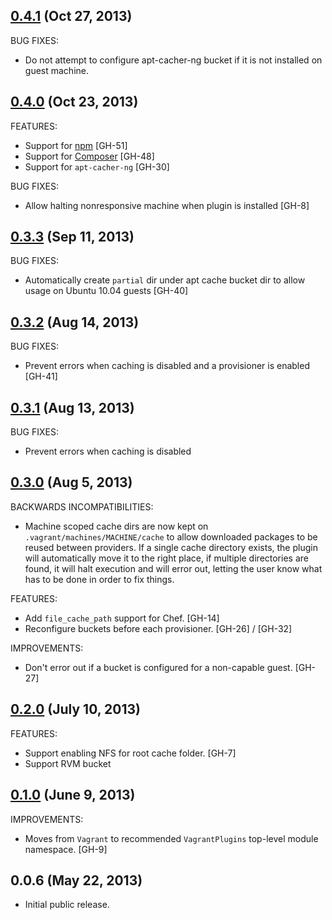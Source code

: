 ## [0.4.1](https://github.com/fgrehm/vagrant-cachier/compare/v0.4.0...v0.4.1) (Oct 27, 2013)

BUG FIXES:

  - Do not attempt to configure apt-cacher-ng bucket if it is not installed on guest
    machine.


## [0.4.0](https://github.com/fgrehm/vagrant-cachier/compare/v0.3.3...v0.4.0) (Oct 23, 2013)

FEATURES:

  - Support for [npm](https://npmjs.org/) [GH-51]
  - Support for [Composer](http://getcomposer.org/) [GH-48]
  - Support for `apt-cacher-ng` [GH-30]

BUG FIXES:

  - Allow halting nonresponsive machine when plugin is installed [GH-8]

## [0.3.3](https://github.com/fgrehm/vagrant-cachier/compare/v0.3.2...v0.3.3) (Sep 11, 2013)

BUG FIXES:

  - Automatically create `partial` dir under apt cache bucket dir to allow usage
    on Ubuntu 10.04 guests [GH-40]

## [0.3.2](https://github.com/fgrehm/vagrant-cachier/compare/v0.3.1...v0.3.2) (Aug 14, 2013)

BUG FIXES:

  - Prevent errors when caching is disabled and a provisioner is enabled [GH-41]

## [0.3.1](https://github.com/fgrehm/vagrant-cachier/compare/v0.3.0...v0.3.1) (Aug 13, 2013)

BUG FIXES:

  - Prevent errors when caching is disabled

## [0.3.0](https://github.com/fgrehm/vagrant-cachier/compare/v0.2.0...v0.3.0) (Aug 5, 2013)

BACKWARDS INCOMPATIBILITIES:

  - Machine scoped cache dirs are now kept on `.vagrant/machines/MACHINE/cache`
    to allow downloaded packages to be reused between providers. If a single cache
    directory exists, the plugin will automatically move it to the right place,
    if multiple directories are found, it will halt execution and will error out,
    letting the user know what has to be done in order to fix things.

FEATURES:

  - Add `file_cache_path` support for Chef. [GH-14]
  - Reconfigure buckets before each provisioner. [GH-26] / [GH-32]

IMPROVEMENTS:

  - Don't error out if a bucket is configured for a non-capable guest. [GH-27]

## [0.2.0](https://github.com/fgrehm/vagrant-cachier/compare/v0.1.0...v0.2.0) (July 10, 2013)

FEATURES:

  - Support enabling NFS for root cache folder. [GH-7]
  - Support RVM bucket

## [0.1.0](https://github.com/fgrehm/vagrant-cachier/compare/v0.0.6...v0.1.0) (June 9, 2013)

IMPROVEMENTS:

  - Moves from `Vagrant` to recommended `VagrantPlugins` top-level
    module namespace. [GH-9]

## 0.0.6 (May 22, 2013)

  - Initial public release.
